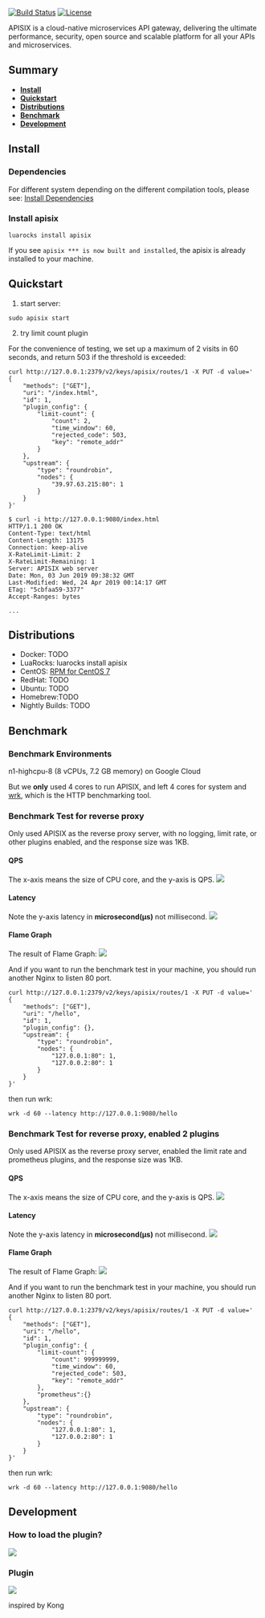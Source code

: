 [![Build Status](https://travis-ci.org/iresty/apisix.svg?branch=master)](https://travis-ci.org/iresty/apisix)
[![License](https://img.shields.io/badge/License-Apache%202.0-blue.svg)](https://github.com/iresty/apisix/blob/master/LICENSE)

APISIX is a cloud-native microservices API gateway, delivering the ultimate performance, security, open source and scalable platform for all your APIs and microservices.

## Summary
- [**Install**](#install)
- [**Quickstart**](#quickstart)
- [**Distributions**](#distributions)
- [**Benchmark**](#benchmark)
- [**Development**](#development)

## Install

### Dependencies

For different system depending on the different compilation tools,
please see: [Install Dependencies](https://github.com/iresty/apisix/wiki/Install-Dependencies)

### Install apisix

```shell
luarocks install apisix
```

If you see `apisix *** is now built and installed`, the apisix is already
installed to your machine.

## Quickstart

1. start server:
```shell
sudo apisix start
```

2. try limit count plugin

For the convenience of testing, we set up a maximum of 2 visits in 60 seconds,
and return 503 if the threshold is exceeded:

```shell
curl http://127.0.0.1:2379/v2/keys/apisix/routes/1 -X PUT -d value='
{
	"methods": ["GET"],
	"uri": "/index.html",
	"id": 1,
	"plugin_config": {
		"limit-count": {
			"count": 2,
			"time_window": 60,
			"rejected_code": 503,
			"key": "remote_addr"
		}
	},
	"upstream": {
		"type": "roundrobin",
		"nodes": {
			"39.97.63.215:80": 1
		}
	}
}'
```

```shell
$ curl -i http://127.0.0.1:9080/index.html
HTTP/1.1 200 OK
Content-Type: text/html
Content-Length: 13175
Connection: keep-alive
X-RateLimit-Limit: 2
X-RateLimit-Remaining: 1
Server: APISIX web server
Date: Mon, 03 Jun 2019 09:38:32 GMT
Last-Modified: Wed, 24 Apr 2019 00:14:17 GMT
ETag: "5cbfaa59-3377"
Accept-Ranges: bytes

...
```


## Distributions

- Docker: TODO
- LuaRocks: luarocks install apisix
- CentOS: [RPM for CentOS 7](http://39.97.63.215/download/apisix-0.1-2.noarch.rpm)
- RedHat: TODO
- Ubuntu: TODO
- Homebrew:TODO
- Nightly Builds: TODO


## Benchmark
### Benchmark Environments
n1-highcpu-8 (8 vCPUs, 7.2 GB memory) on Google Cloud

But we **only** used 4 cores to run APISIX, and left 4 cores for system and [wrk](https://github.com/wg/wrk),
which is the HTTP benchmarking tool.

### Benchmark Test for reverse proxy
Only used APISIX as the reverse proxy server, with no logging, limit rate, or other plugins enabled,
and the response size was 1KB.

#### QPS
The x-axis means the size of CPU core, and the y-axis is QPS.
![](doc/benchmark-1.jpg)

#### Latency
Note the y-axis latency in **microsecond(μs)** not millisecond.
![](doc/latency-1.jpg)

#### Flame Graph
The result of Flame Graph:
![](doc/flamegraph-1.jpg)

And if you want to run the benchmark test in your machine, you should run another Nginx to listen 80 port.

```shell
curl http://127.0.0.1:2379/v2/keys/apisix/routes/1 -X PUT -d value='
{
    "methods": ["GET"],
    "uri": "/hello",
    "id": 1,
    "plugin_config": {},
    "upstream": {
        "type": "roundrobin",
        "nodes": {
            "127.0.0.1:80": 1,
            "127.0.0.2:80": 1
        }
    }
}'
```

then run wrk:
```shell
wrk -d 60 --latency http://127.0.0.1:9080/hello
```


### Benchmark Test for reverse proxy, enabled 2 plugins
Only used APISIX as the reverse proxy server, enabled the limit rate and prometheus plugins,
and the response size was 1KB.

#### QPS
The x-axis means the size of CPU core, and the y-axis is QPS.
![](doc/benchmark-2.jpg)

#### Latency
Note the y-axis latency in **microsecond(μs)** not millisecond.
![](doc/latency-2.jpg)

#### Flame Graph
The result of Flame Graph:
![](doc/flamegraph-2.jpg)

And if you want to run the benchmark test in your machine, you should run another Nginx to listen 80 port.

```shell
curl http://127.0.0.1:2379/v2/keys/apisix/routes/1 -X PUT -d value='
{
    "methods": ["GET"],
    "uri": "/hello",
    "id": 1,
    "plugin_config": {
        "limit-count": {
            "count": 999999999,
            "time_window": 60,
            "rejected_code": 503,
            "key": "remote_addr"
        },
        "prometheus":{}
    },
    "upstream": {
        "type": "roundrobin",
        "nodes": {
            "127.0.0.1:80": 1,
            "127.0.0.2:80": 1
        }
    }
}'
```

then run wrk:
```shell
wrk -d 60 --latency http://127.0.0.1:9080/hello
```

## Development
### How to load the plugin?

![](doc/flow-load-plugin.png)

### Plugin

![](doc/flow-plugin-internal.png)

inspired by Kong
